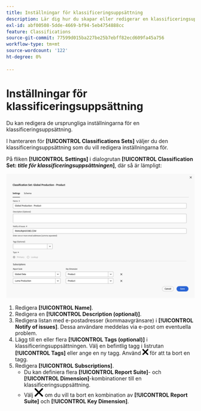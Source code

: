 ```yaml
---
title: Inställningar för klassificeringsuppsättning
description: Lär dig hur du skapar eller redigerar en klassificeringsuppsättning.
exl-id: abf00508-5dde-4669-bf94-5eb4754888cc
feature: Classifications
source-git-commit: 77599d015ba227be25b7ebff82ecd609fa45a756
workflow-type: tm+mt
source-wordcount: '122'
ht-degree: 0%

---
```


# Inställningar för klassificeringsuppsättning

Du kan redigera de ursprungliga inställningarna för en klassificeringsuppsättning.

I hanteraren för **[!UICONTROL Classifications Sets]** väljer du den klassificeringsuppsättning som du vill redigera inställningarna för.

På fliken **[!UICONTROL Settings]** i dialogrutan **[!UICONTROL Classification Set: _title för klassificeringsuppsättningen_]**, där så är lämpligt:

![Klassificeringsuppsättningar - inställningar](assets/classification-sets-settings.png)

1. Redigera **[!UICONTROL Name]**.
1. Redigera en **[!UICONTROL Description (optional)]**.
1. Redigera listan med e-postadresser (kommaavgränsare) i **[!UICONTROL Notify of issues]**. Dessa användare meddelas via e-post om eventuella problem.
1. Lägg till en eller flera **[!UICONTROL Tags (optional)]** i klassificeringsuppsättningen. Välj en befintlig tagg i listrutan **[!UICONTROL Tags]** eller ange en ny tagg. Använd ![CrossSize100](/help/assets/icons/CrossSize100.svg) för att ta bort en tagg.
1. Redigera **[!UICONTROL Subscriptions]**.
   * Du kan definiera flera **[!UICONTROL Report Suite]**- och **[!UICONTROL Dimension]**-kombinationer till en klassificeringsuppsättning.
   * Välj ![CrossSize400](/help/assets/icons/CrossSize400.svg) om du vill ta bort en kombination av **[!UICONTROL Report Suite]** och **[!UICONTROL Key Dimension]**.


<!--

Configure a classification set's settings.

**[!UICONTROL Components]** > **[!UICONTROL Classification sets]** > **[!UICONTROL Sets]** > Click the desired classification set name > **[!UICONTROL Settings]**

![classification set settings](../../assets/classification-set-settings.png)

The following fields are available in this tab:

* **[!UICONTROL Name]**: The classification set name.
* **[!UICONTROL Description]**: The description for the classification set.
* **[!UICONTROL Notify of issues]**: A comma-delimited list of email addresses that are notified of issues with this classification set.
* **[!UICONTROL Tags]**: Add one or more tags to the selected classification set. Tags allow you to organize or group classification sets so that it is easier to locate them in the future.
* **[!UICONTROL Type]**: The type of classification between [!UICONTROL Primary] and [!UICONTROL Lookup]. Primary classifications are typically used. You cannot alter a classification set's type after it is created.
* **[!UICONTROL Subscriptions]**: The report suite and dimension combinations that the classification set applies to.

-->